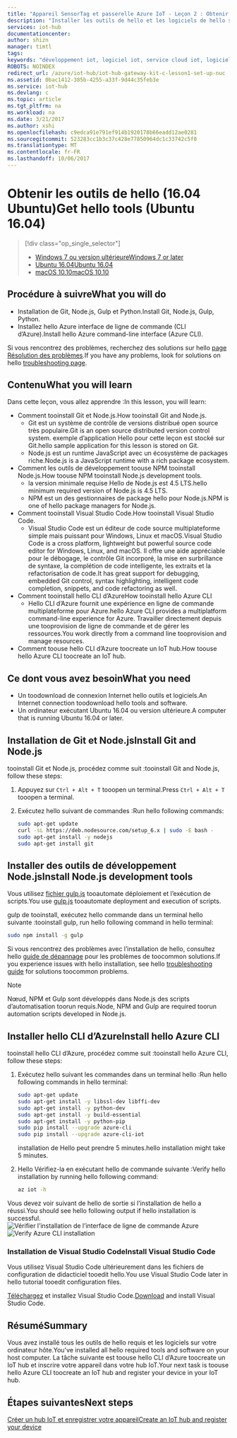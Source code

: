 ```yaml
---
title: "Appareil SensorTag et passerelle Azure IoT - Leçon 2 : Obtenir des outils (Ubuntu) | Microsoft Docs"
description: "Installer les outils de hello et les logiciels de hello sur votre ordinateur hôte exécutant Ubuntu, créez un IoT hub et inscrire votre appareil dans le hub IoT de hello."
services: iot-hub
documentationcenter: 
author: shizn
manager: timtl
tags: 
keywords: "développement iot, logiciel iot, service cloud iot, logiciel internet des objets, azure cli, installer git sur ubuntu, exécuter gulp, installer node js ubuntu"
ROBOTS: NOINDEX
redirect_url: /azure/iot-hub/iot-hub-gateway-kit-c-lesson1-set-up-nuc
ms.assetid: 0bac1412-385b-4255-a33f-9d44c35feb3e
ms.service: iot-hub
ms.devlang: c
ms.topic: article
ms.tgt_pltfrm: na
ms.workload: na
ms.date: 3/21/2017
ms.author: xshi
ms.openlocfilehash: c9edca91e791ef914b1920178b66eadd12ae0281
ms.sourcegitcommit: 523283cc1b3c37c428e77850964dc1c33742c5f0
ms.translationtype: MT
ms.contentlocale: fr-FR
ms.lasthandoff: 10/06/2017
---
```

# <a name="get-hello-tools-ubuntu-1604"></a><span data-ttu-id="09d16-104">Obtenir les outils de hello (16.04 Ubuntu)</span><span class="sxs-lookup"><span data-stu-id="09d16-104">Get hello tools (Ubuntu 16.04)</span></span>
> [!div class="op_single_selector"]
> * [<span data-ttu-id="09d16-105">Windows 7 ou version ultérieure</span><span class="sxs-lookup"><span data-stu-id="09d16-105">Windows 7 or later</span></span>](iot-hub-gateway-kit-c-lesson2-get-the-tools-win32.md)
> * [<span data-ttu-id="09d16-106">Ubuntu 16.04</span><span class="sxs-lookup"><span data-stu-id="09d16-106">Ubuntu 16.04</span></span>](iot-hub-gateway-kit-c-lesson2-get-the-tools-ubuntu.md)
> * [<span data-ttu-id="09d16-107">macOS 10.10</span><span class="sxs-lookup"><span data-stu-id="09d16-107">macOS 10.10</span></span>](iot-hub-gateway-kit-c-lesson2-get-the-tools-mac.md)

## <a name="what-you-will-do"></a><span data-ttu-id="09d16-108">Procédure à suivre</span><span class="sxs-lookup"><span data-stu-id="09d16-108">What you will do</span></span>

- <span data-ttu-id="09d16-109">Installation de Git, Node.js, Gulp et Python.</span><span class="sxs-lookup"><span data-stu-id="09d16-109">Install Git, Node.js, Gulp, Python.</span></span>
- <span data-ttu-id="09d16-110">Installez hello Azure interface de ligne de commande (CLI d’Azure).</span><span class="sxs-lookup"><span data-stu-id="09d16-110">Install hello Azure command-line interface (Azure CLI).</span></span> 

<span data-ttu-id="09d16-111">Si vous rencontrez des problèmes, recherchez des solutions sur hello [page Résolution des problèmes](iot-hub-gateway-kit-c-troubleshooting.md).</span><span class="sxs-lookup"><span data-stu-id="09d16-111">If you have any problems, look for solutions on hello [troubleshooting page](iot-hub-gateway-kit-c-troubleshooting.md).</span></span>
## <a name="what-you-will-learn"></a><span data-ttu-id="09d16-112">Contenu</span><span class="sxs-lookup"><span data-stu-id="09d16-112">What you will learn</span></span>

<span data-ttu-id="09d16-113">Dans cette leçon, vous allez apprendre :</span><span class="sxs-lookup"><span data-stu-id="09d16-113">In this lesson, you will learn:</span></span>

- <span data-ttu-id="09d16-114">Comment tooinstall Git et Node.js.</span><span class="sxs-lookup"><span data-stu-id="09d16-114">How tooinstall Git and Node.js.</span></span>
  - <span data-ttu-id="09d16-115">Git est un système de contrôle de versions distribué open source très populaire.</span><span class="sxs-lookup"><span data-stu-id="09d16-115">Git is an open source distributed version control system.</span></span> <span data-ttu-id="09d16-116">exemple d’application Hello pour cette leçon est stocké sur Git.</span><span class="sxs-lookup"><span data-stu-id="09d16-116">hello sample application for this lesson is stored on Git.</span></span>
  - <span data-ttu-id="09d16-117">Node.js est un runtime JavaScript avec un écosystème de packages riche.</span><span class="sxs-lookup"><span data-stu-id="09d16-117">Node.js is a JavaScript runtime with a rich package ecosystem.</span></span>
- <span data-ttu-id="09d16-118">Comment les outils de développement toouse NPM tooinstall Node.js.</span><span class="sxs-lookup"><span data-stu-id="09d16-118">How toouse NPM tooinstall Node.js development tools.</span></span>
  - <span data-ttu-id="09d16-119">la version minimale requise Hello de Node.js est 4.5 LTS.</span><span class="sxs-lookup"><span data-stu-id="09d16-119">hello minimum required version of Node.js is 4.5 LTS.</span></span>
  - <span data-ttu-id="09d16-120">NPM est un des gestionnaires de package hello pour Node.js.</span><span class="sxs-lookup"><span data-stu-id="09d16-120">NPM is one of hello package managers for Node.js.</span></span>
- <span data-ttu-id="09d16-121">Comment tooinstall Visual Studio Code.</span><span class="sxs-lookup"><span data-stu-id="09d16-121">How tooinstall Visual Studio Code.</span></span>
  - <span data-ttu-id="09d16-122">Visual Studio Code est un éditeur de code source multiplateforme simple mais puissant pour Windows, Linux et macOS.</span><span class="sxs-lookup"><span data-stu-id="09d16-122">Visual Studio Code is a cross platform, lightweight but powerful source code editor for Windows, Linux, and macOS.</span></span> <span data-ttu-id="09d16-123">Il offre une aide appréciable pour le débogage, le contrôle Git incorporé, la mise en surbrillance de syntaxe, la complétion de code intelligente, les extraits et la refactorisation de code.</span><span class="sxs-lookup"><span data-stu-id="09d16-123">It has great support for debugging, embedded Git control, syntax highlighting, intelligent code completion, snippets, and code refactoring as well.</span></span>
- <span data-ttu-id="09d16-124">Comment tooinstall hello CLI d’Azure</span><span class="sxs-lookup"><span data-stu-id="09d16-124">How tooinstall hello Azure CLI</span></span>
  - <span data-ttu-id="09d16-125">Hello CLI d’Azure fournit une expérience en ligne de commande multiplateforme pour Azure.</span><span class="sxs-lookup"><span data-stu-id="09d16-125">hello Azure CLI provides a multiplatform command-line experience for Azure.</span></span> <span data-ttu-id="09d16-126">Travailler directement depuis une tooprovision de ligne de commande et de gérer les ressources.</span><span class="sxs-lookup"><span data-stu-id="09d16-126">You work directly from a command line tooprovision and manage resources.</span></span>
- <span data-ttu-id="09d16-127">Comment toouse hello CLI d’Azure toocreate un IoT hub.</span><span class="sxs-lookup"><span data-stu-id="09d16-127">How toouse hello Azure CLI toocreate an IoT hub.</span></span>

## <a name="what-you-need"></a><span data-ttu-id="09d16-128">Ce dont vous avez besoin</span><span class="sxs-lookup"><span data-stu-id="09d16-128">What you need</span></span>

- <span data-ttu-id="09d16-129">Un toodownload de connexion Internet hello outils et logiciels.</span><span class="sxs-lookup"><span data-stu-id="09d16-129">An Internet connection toodownload hello tools and software.</span></span>
- <span data-ttu-id="09d16-130">Un ordinateur exécutant Ubuntu 16.04 ou version ultérieure.</span><span class="sxs-lookup"><span data-stu-id="09d16-130">A computer that is running Ubuntu 16.04 or later.</span></span>

## <a name="install-git-and-nodejs"></a><span data-ttu-id="09d16-131">Installation de Git et Node.js</span><span class="sxs-lookup"><span data-stu-id="09d16-131">Install Git and Node.js</span></span>

<span data-ttu-id="09d16-132">tooinstall Git et Node.js, procédez comme suit :</span><span class="sxs-lookup"><span data-stu-id="09d16-132">tooinstall Git and Node.js, follow these steps:</span></span>

1. <span data-ttu-id="09d16-133">Appuyez sur `Ctrl + Alt + T` tooopen un terminal.</span><span class="sxs-lookup"><span data-stu-id="09d16-133">Press `Ctrl + Alt + T` tooopen a terminal.</span></span>
2. <span data-ttu-id="09d16-134">Exécutez hello suivant de commandes :</span><span class="sxs-lookup"><span data-stu-id="09d16-134">Run hello following commands:</span></span>

   ```bash
   sudo apt-get update
   curl -sL https://deb.nodesource.com/setup_6.x | sudo -E bash -
   sudo apt-get install -y nodejs
   sudo apt-get install git
   ```

## <a name="install-nodejs-development-tools"></a><span data-ttu-id="09d16-135">Installer des outils de développement Node.js</span><span class="sxs-lookup"><span data-stu-id="09d16-135">Install Node.js development tools</span></span>

<span data-ttu-id="09d16-136">Vous utilisez [fichier gulp.js](http://gulpjs.com/) tooautomate déploiement et l’exécution de scripts.</span><span class="sxs-lookup"><span data-stu-id="09d16-136">You use [gulp.js](http://gulpjs.com/) tooautomate deployment and execution of scripts.</span></span>

<span data-ttu-id="09d16-137">gulp de tooinstall, exécutez hello commande dans un terminal hello suivante :</span><span class="sxs-lookup"><span data-stu-id="09d16-137">tooinstall gulp, run hello following command in hello terminal:</span></span>

```bash
sudo npm install -g gulp
```

<span data-ttu-id="09d16-138">Si vous rencontrez des problèmes avec l’installation de hello, consultez hello [guide de dépannage](iot-hub-gateway-kit-c-troubleshooting.md) pour les problèmes de toocommon solutions.</span><span class="sxs-lookup"><span data-stu-id="09d16-138">If you experience issues with hello installation, see hello [troubleshooting guide](iot-hub-gateway-kit-c-troubleshooting.md) for solutions toocommon problems.</span></span>

> [!Note]
> <span data-ttu-id="09d16-139">Nœud, NPM et Gulp sont développés dans Node.js des scripts d’automatisation toorun requis.</span><span class="sxs-lookup"><span data-stu-id="09d16-139">Node, NPM and Gulp are required toorun automation scripts developed in Node.js.</span></span>

## <a name="install-hello-azure-cli"></a><span data-ttu-id="09d16-140">Installer hello CLI d’Azure</span><span class="sxs-lookup"><span data-stu-id="09d16-140">Install hello Azure CLI</span></span>

<span data-ttu-id="09d16-141">tooinstall hello CLI d’Azure, procédez comme suit :</span><span class="sxs-lookup"><span data-stu-id="09d16-141">tooinstall hello Azure CLI, follow these steps:</span></span>

1. <span data-ttu-id="09d16-142">Exécutez hello suivant les commandes dans un terminal hello :</span><span class="sxs-lookup"><span data-stu-id="09d16-142">Run hello following commands in hello terminal:</span></span>

   ```bash
   sudo apt-get update
   sudo apt-get install -y libssl-dev libffi-dev
   sudo apt-get install -y python-dev
   sudo apt-get install -y build-essential
   sudo apt-get install -y python-pip
   sudo pip install --upgrade azure-cli
   sudo pip install --upgrade azure-cli-iot
   ```

   <span data-ttu-id="09d16-143">installation de Hello peut prendre 5 minutes.</span><span class="sxs-lookup"><span data-stu-id="09d16-143">hello installation might take 5 minutes.</span></span>

2. <span data-ttu-id="09d16-144">Hello Vérifiez-la en exécutant hello de commande suivante :</span><span class="sxs-lookup"><span data-stu-id="09d16-144">Verify hello installation by running hello following command:</span></span>

   ```bash
   az iot -h
   ```
<span data-ttu-id="09d16-145">Vous devez voir suivant de hello de sortie si l’installation de hello a réussi.</span><span class="sxs-lookup"><span data-stu-id="09d16-145">You should see hello following output if hello installation is successful.</span></span>
<span data-ttu-id="09d16-146">![Vérifier l’installation de l’interface de ligne de commande Azure](media/iot-hub-gateway-kit-lessons/lesson2/az_iot_help_ubuntu.png)</span><span class="sxs-lookup"><span data-stu-id="09d16-146">![Verify Azure CLI installation](media/iot-hub-gateway-kit-lessons/lesson2/az_iot_help_ubuntu.png)</span></span>

### <a name="install-visual-studio-code"></a><span data-ttu-id="09d16-147">Installation de Visual Studio Code</span><span class="sxs-lookup"><span data-stu-id="09d16-147">Install Visual Studio Code</span></span>

<span data-ttu-id="09d16-148">Vous utilisez Visual Studio Code ultérieurement dans les fichiers de configuration de didacticiel tooedit hello.</span><span class="sxs-lookup"><span data-stu-id="09d16-148">You use Visual Studio Code later in hello tutorial tooedit configuration files.</span></span>

<span data-ttu-id="09d16-149">[Téléchargez](https://code.visualstudio.com/docs/setup/linux) et installez Visual Studio Code.</span><span class="sxs-lookup"><span data-stu-id="09d16-149">[Download](https://code.visualstudio.com/docs/setup/linux) and install Visual Studio Code.</span></span>

## <a name="summary"></a><span data-ttu-id="09d16-150">Résumé</span><span class="sxs-lookup"><span data-stu-id="09d16-150">Summary</span></span>

<span data-ttu-id="09d16-151">Vous avez installé tous les outils de hello requis et les logiciels sur votre ordinateur hôte.</span><span class="sxs-lookup"><span data-stu-id="09d16-151">You've installed all hello required tools and software on your host computer.</span></span> <span data-ttu-id="09d16-152">La tâche suivante est toouse hello CLI d’Azure toocreate un IoT hub et inscrire votre appareil dans votre hub IoT.</span><span class="sxs-lookup"><span data-stu-id="09d16-152">Your next task is toouse hello Azure CLI toocreate an IoT hub and register your device in your IoT hub.</span></span>

## <a name="next-steps"></a><span data-ttu-id="09d16-153">Étapes suivantes</span><span class="sxs-lookup"><span data-stu-id="09d16-153">Next steps</span></span>
[<span data-ttu-id="09d16-154">Créer un hub IoT et enregistrer votre appareil</span><span class="sxs-lookup"><span data-stu-id="09d16-154">Create an IoT hub and register your device</span></span>](iot-hub-gateway-kit-c-lesson2-register-device.md)
